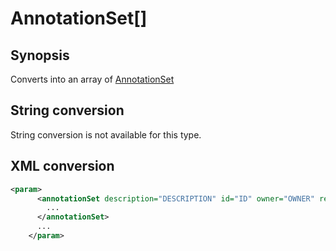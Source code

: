 <h1 class="converter">AnnotationSet[]</h1>

## Synopsis

Converts into an array of <a href="../converter/AnnotationSet" class="converter">AnnotationSet</a> 

## String conversion

String conversion is not available for this type.

## XML conversion



```xml
<param>
	  <annotationSet description="DESCRIPTION" id="ID" owner="OWNER" revision="REVISION" task_id="TASKID" type="TYPE">
	    ...
	  </annotationSet>
	  ...
	</param>
```




